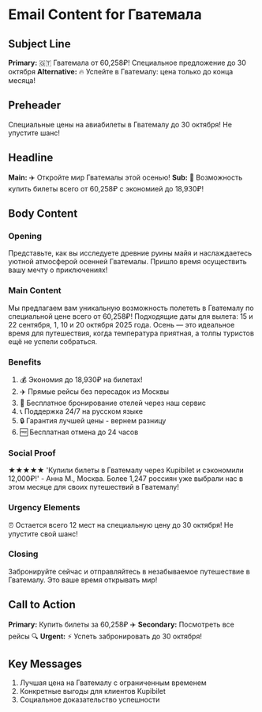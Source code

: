# Email Content for Гватемала

## Subject Line
**Primary:** 🇬🇹 Гватемала от 60,258₽! Специальное предложение до 30 октября
**Alternative:** 🔥 Успейте в Гватемалу: цена только до конца месяца!

## Preheader
Специальные цены на авиабилеты в Гватемалу до 30 октября! Не упустите шанс!

## Headline
**Main:** ✈️ Откройте мир Гватемалы этой осенью!
**Sub:** 💎 Возможность купить билеты всего от 60,258₽ с экономией до 18,930₽!

## Body Content

### Opening
Представьте, как вы исследуете древние руины майя и наслаждаетесь уютной атмосферой осенней Гватемалы. Пришло время осуществить вашу мечту о приключениях!

### Main Content
Мы предлагаем вам уникальную возможность полететь в Гватемалу по специальной цене всего от 60,258₽! Подходящие даты для вылета: 15 и 22 сентября, 1, 10 и 20 октября 2025 года. Осень — это идеальное время для путешествия, когда температура приятная, а толпы туристов ещё не успели собраться.

### Benefits
1. 💰 Экономия до 18,930₽ на билетах!
2. ✈️ Прямые рейсы без пересадок из Москвы
3. 🏨 Бесплатное бронирование отелей через наш сервис
4. 📞 Поддержка 24/7 на русском языке
5. 🔒 Гарантия лучшей цены - вернем разницу
6. 🆓 Бесплатная отмена до 24 часов

### Social Proof
★★★★★ 'Купили билеты в Гватемалу через Kupibilet и сэкономили 12,000₽!' - Анна М., Москва. Более 1,247 россиян уже выбрали нас в этом месяце для своих путешествий в Гватемалу!

### Urgency Elements
⏰ Остается всего 12 мест на специальную цену до 30 октября! Не упустите свой шанс!

### Closing
Забронируйте сейчас и отправляйтесь в незабываемое путешествие в Гватемалу. Это ваше время открывать мир!

## Call to Action
**Primary:** Купить билеты за 60,258₽ ✈️
**Secondary:** Посмотреть все рейсы 🔍
**Urgent:** ⚡ Успеть забронировать до 30 октября!

## Key Messages
1. Лучшая цена на Гватемалу с ограниченным временем
2. Конкретные выгоды для клиентов Kupibilet
3. Социальное доказательство успешности
